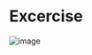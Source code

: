 # Excercise
![image](https://user-images.githubusercontent.com/71832425/147744079-72178f9a-ddbd-47aa-8084-732118d83579.png)
